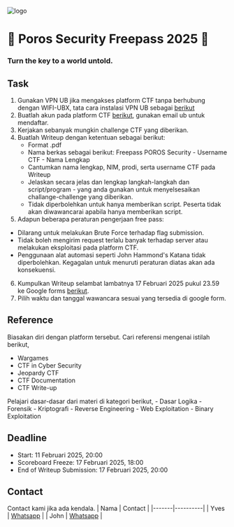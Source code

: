 ![logo](Green_butterfly_on_green.jpg)

# 🚩 Poros Security Freepass 2025 🚩
### Turn the key to a world untold.


## Task
1. Gunakan VPN UB jika mengakses platform CTF tanpa berhubung dengan WIFI-UBX, tata cara instalasi VPN UB sebagai [berikut](https://bits.ub.ac.id/katalog-layanan/layanan-komunikasi/vpn-ub/)
2. Buatlah akun pada platform CTF [berikut](http://10.34.4.147), gunakan email ub untuk mendaftar.
3. Kerjakan sebanyak mungkin challenge CTF yang diberikan.
4. Buatlah Writeup dengan ketentuan sebagai berikut:
	- Format .pdf
	- Nama berkas sebagai berikut: Freepass POROS Security - Username CTF - Nama Lengkap
	- Cantumkan nama lengkap, NIM, prodi, serta username CTF pada Writeup
	- Jelaskan secara jelas dan lengkap langkah-langkah dan script/program - yang anda gunakan untuk menyelsesaikan challange-challenge yang diberikan.
	- Tidak diperbolehkan untuk hanya memberikan script. Peserta tidak akan diwawancarai apabila hanya memberikan script.
5. Adapun beberapa peraturan pengerjaan free pass:
  - Dilarang untuk melakukan Brute Force terhadap flag submission. 
  - Tidak boleh mengirim request terlalu banyak terhadap server atau melakukan eksploitasi pada platform CTF.
  - Penggunaan alat automasi seperti John Hammond's Katana tidak diperbolehkan.
Kegagalan untuk menuruti peraturan diatas akan ada konsekuensi.
6. Kumpulkan Writeup selambat lambatnya 17 Februari 2025 pukul 23.59 ke Google forms [berikut](https://docs.google.com/forms/d/e/1FAIpQLSeZU4DrV01juO9oDzWWPG3kuGUlkqQrASoOMLFxsrQ215cypA/viewform?usp=dialog).
7. Pilih waktu dan tanggal wawancara sesuai yang tersedia di google form.

## Reference
Biasakan diri dengan platform tersebut. Cari referensi mengenai istilah berikut,
  - Wargames
  - CTF in Cyber Security
  - Jeopardy CTF
  - CTF Documentation
  - CTF Write-up

Pelajari dasar-dasar dari materi di kategori berikut,
	- Dasar Logika
	- Forensik
	- Kriptografi
	- Reverse Engineering
	- Web Exploitation
	- Binary Exploitation

 ## Deadline
 - Start: 11 Februari 2025, 20:00
 - Scoreboard Freeze: 17 Februari 2025, 18:00 
 - End of Writeup Submission: 17 Februari 2025, 20:00
 
 ## Contact
 Contact kami jika ada kendala.
 | Nama  | Contact |
|-------|----------|
| Yves | [Whatsapp](https://wa.me/08176901302)   |
| John | [Whatsapp](https://wa.me/82272428112)  |
 

